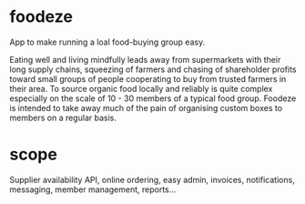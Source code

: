 # foodeze
App to make running a loal food-buying group easy.

Eating well and living mindfully leads away from supermarkets with their long supply chains, squeezing of farmers and chasing of shareholder profits toward small groups of people cooperating to buy from trusted farmers in their area. To source organic food locally and reliably is quite complex especially on the scale of 10 - 30 members of a typical food group. Foodeze is intended to take away much of the pain of organising custom boxes to members on a regular basis.

# scope


Supplier availability API, online ordering, easy admin, invoices, notifications, messaging, member management, reports...

